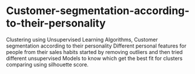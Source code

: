 # Customer-segmentation-according-to-their-personality
Clustering using Unsupervised Learning Algorithms, Customer segmentation according to their personality Different personal features for people from their sales habits started by removing outliers and then tried different unsupervised Models to know which get the best fit for clusters comparing using silhouette score.
